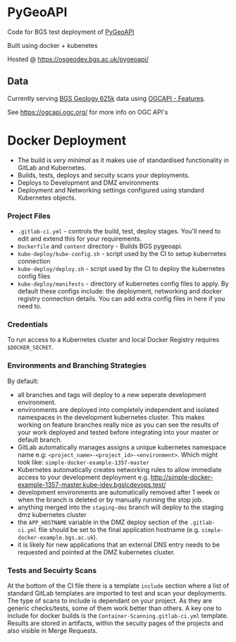 # PyGeoAPI

Code for BGS test deployment of [PyGeoAPI](https://pygeoapi.io/)

Built using docker + kubenetes 

Hosted @ https://osgeodev.bgs.ac.uk/pygeoapi/ 

## Data

Currently serving [BGS Geology 625k](https://www.bgs.ac.uk/datasets/bgs-geology-625k-digmapgb/) data using [OGCAPI - Features](https://github.com/opengeospatial/ogcapi-features). 

See https://ogcapi.ogc.org/ for more info on OGC API's

# Docker Deployment 

- The build is *very minimal* as it makes use of standardised functionality in GitLab and Kubernetes.
- Builds, tests, deploys and secuity scans your deployments.
- Deploys to Development and DMZ environments
- Deployment and Networking settings configured using standard Kubernetes objects.

### Project Files

- `.gitlab-ci.yml` - controls the build, test, deploy stages. You'll need to edit and extend this for your requirements.
- `Dockerfile` and `content` directory - Builds BGS pygeoapi. 
- `kube-deploy/kube-config.sh` - script used by the CI to setup kubernetes connection
- `kube-deploy/deploy.sh` - script used by the CI to deploy the kubernetes config files
- `kube-deploy/manifests` - directory of kubernetes config files to apply. By default these configs include: the deployment, networking and docker registry connection details. You can add extra config files in here if you need to.

### Credentials

To run access to a Kubernetes cluster and local Docker Registry requires `$DOCKER_SECRET`.

### Environments and Branching Strategies

By default:
- all branches and tags will deploy to a new seperate development environment.
- environments are deployed into completely independent and isolated namespaces in the development kubernetes cluster. This makes working on feature branches really nice as you can see the results of your work deployed and tested before integrating into your master or default branch.
- GitLab automatically manages assigns a unique kubernetes namespace name e.g: `<project_name>-<project_id>-<environment>`. Which might look like: `simple-docker-example-1357-master`
- Kubernetes automatically creates networking rules to allow immediate access to your development deployment e.g.
http://simple-docker-example-1357-master.kube-idev.bgslcdevops.test/
- development environments are automatically removed after 1 week or when the branch is deleted or by manually running the stop job.
- anything merged into the `staging-dmz` branch will deploy to the staging dmz kubernetes cluster
- the `APP_HOSTNAME` variable in the DMZ deploy section of the `.gitlab-ci.yml` file should be set to the final application hostname (e.g. `simple-docker-example.bgs.ac.uk`).
- it is likely for new applications that an external DNS entry needs to be requested and pointed at the DMZ kubernetes cluster. 

### Tests and Secuirty Scans

At the bottom of the CI file there is a template `include` section where a list of standard GitLab templates are imported to test and scan your deployments. The type of scans to include is dependant on your project. As they are generic checks/tests, some of them work better than others. A key one to include for docker builds is the `Container-Scanning.gitlab-ci.yml` template. Results are stored in artifacts, within the secuity pages of the projects and also visible in Merge Requests.
